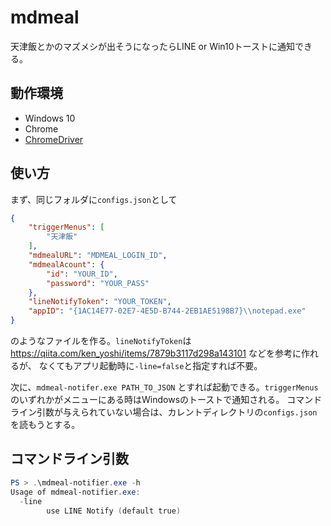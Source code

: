 # mdmeal
天津飯とかのマズメシが出そうになったらLINE or Win10トーストに通知できる。

## 動作環境
- Windows 10
- Chrome
- [ChromeDriver](https://chromedriver.chromium.org/)

## 使い方
まず、同じフォルダに`configs.json`として
``` json
{
	"triggerMenus": [
		"天津飯"
	],
	"mdmealURL": "MDMEAL_LOGIN_ID",
	"mdmealAcount": {
		"id": "YOUR_ID",
		"password": "YOUR_PASS"
	},
	"lineNotifyToken": "YOUR_TOKEN",
	"appID": "{1AC14E77-02E7-4E5D-B744-2EB1AE5198B7}\\notepad.exe"
}
```
のようなファイルを作る。`lineNotifyToken`は https://qiita.com/ken_yoshi/items/7879b3117d298a143101 などを参考に作れるが、
なくてもアプリ起動時に`-line=false`と指定すれば不要。

次に、`mdmeal-notifer.exe PATH_TO_JSON` とすれば起動できる。`triggerMenus`のいずれかがメニューにある時はWindowsのトーストで通知される。
コマンドライン引数が与えられていない場合は、カレントディレクトリの`configs.json`を読もうとする。

## コマンドライン引数
``` ps1
PS > .\mdmeal-notifier.exe -h 
Usage of mdmeal-notifier.exe:
  -line
        use LINE Notify (default true)
```
